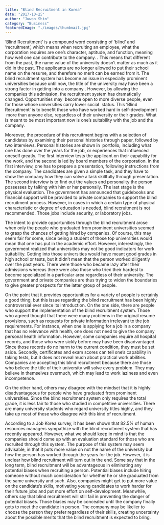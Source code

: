 ```yaml
---
title: "Blind Recruitment in Korea"
date: "2017-10-25"
author: "Juwon Shin"
category: "Business"
featuredImage: "./images/thumbnail.jpg"
---
```


‘Blind Recruitment’ is a compound word consisting of ‘blind’ and ‘recruitment’, which means when recruiting an employee, what the corporation requires are one’s character, aptitude, and function, meaning how well one can contribute to the company. . This means that different from the past, the name value of the university doesn’t matter as much as it did in the past. The applicants are no longer allowed to put their school name on the resume, and therefore no merit can be earned from it. The blind recruitment system has become an issue in especially prominent universities because until now, the title of the university may have been a strong factor in getting into a company . However, by allowing the companies this admission, the recruitment system has dramatically changed. Opportunities may  become open to more diverse people, even for those whose universities carry lower social  status. This ‘Blind Recruitment’ is to benefit those who have worked hard in self-development  more than anyone else, regardless of their university or their grades. What is meant to be most important now is one’s suitability with the job and the company.

Moreover, the procedure of this recruitment begins with a selection of candidates by examining their personal histories through paper, followed by two interviews. Personal histories are shown in  portfolio, including what one has done over the years for the job, or experiences that influenced oneself greatly. The first interview tests the applicant on their capability for the work, and the second is led by board members of the corporation. In the first interview, one has to prepare a presentation, following instructions from the company. The candidates are given a simple task, and they have to show the company how they can solve a task skillfully through presentation. The second interview is to find out the values and personality the person possesses by talking with him or her personally. The last stage is the physical evaluation. The government has announced that guidebooks and financial support will be provided to private companies to support the blind recruitment process. However, in cases in which a certain type of physical characteristic or degree of education is needed, blind recruitment is not recommended. Those jobs include security, or laboratory jobs.

The intent to provide opportunities through the blind recruitment arose when only the people who graduated from prominent universities seemed to grasp the chances of getting hired by companies. Of course, this may seem fair for some, since being a student of those top universities would mean that one has put in the academic effort. However, interestingly, the government realized that universities may not be good indicators for work suitability. Getting into those universities would have meant good grades in high school or tests, but it didn’t mean that the person worked diligently over the past years. There were those who became lazy after their admissions whereas there were also those who tried their hardest to become specialized in a particular area regardless of their university. The government and private companies are thus trying to widen the boundaries to give greater prospects for the latter group of people.

On the point that it provides opportunities for a variety of people is certainly a good thing, but this issue regarding the blind recruitment has been highly controversial ever since its introduction. On the one side, there are people who support the implementation of the blind recruitment system. Those who agreed thought that there were many problems in the original resume provisions, such as requests for private information irrelevant to the job requirements. For instance, when one is applying for a job in a company that has no relevance with health, one does not need to give the company personal health information. However, some companies require all hospital records, and those who were sickly before may have been disadvantaged. Since those records do no harm to the current condition, they must be set aside. Secondly, certificates and exam scores can tell one’s capability in taking tests, but it does not reveal much about practical work abilities. Companies are accepting this blind recruitment because there are those who believe the title of their university will solve every problem. They may believe in themselves overmuch, which may lead to work laziness and even incompetence.

On the other hand, others may disagree with the mindset that it is highly disadvantageous for people who have graduated from prominent universities. Since the blind recruitment system only requires the total grade, it is less fair to those who studied in competitive universities. There are many university students who regard university titles highly, and they take up most of those who disagree with this kind of recruitment.

According to a Job Korea survey, it has been shown that 82.5% of human resources managers sympathize with the blind recruitment system that has recently appeared. However, what we should keep in mind is that the companies should come up with an evaluation standard for those who are recruited through this system. The purpose of this system may seem advisable, in that it puts more value on not the name of the university but how the person has worked through the years for the job. However, it is unclear how blind recruitment will turn out in the end. Some say that in the long term, blind recruitment will be advantageous in eliminating any potential biases when recruiting a person. Potential biases include hiring someone without much consideration for whether he or she graduated from the same university and such. Also, companies might get to put more value on the candidate’s skills, motivating young candidates to work harder for their future jobs and put more effort on self-development. Meanwhile, others say that blind recruitment will still fail in preventing the danger of potential biases. Those biases may be concealed until the company finally gets to meet the candidate in person. The company may be likelier to choose the person they prefer regardless of their skills, creating uncertainty about the possible merits that the blind recruitment is expected to bring.
